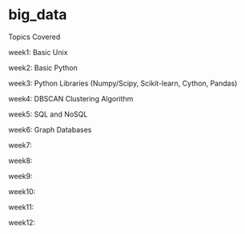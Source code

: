 # big_data

Topics Covered

week1:	Basic Unix

week2:	Basic Python

week3:	Python Libraries (Numpy/Scipy, Scikit-learn, Cython, Pandas)

week4:	DBSCAN Clustering Algorithm

week5:	SQL and NoSQL

week6:	Graph Databases

week7:

week8:

week9:

week10:

week11:

week12:

